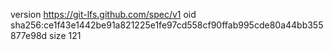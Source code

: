 version https://git-lfs.github.com/spec/v1
oid sha256:ce1f43e1442be91a821225e1fe97cd558cf90ffab995cde80a44bb355877e98d
size 121
